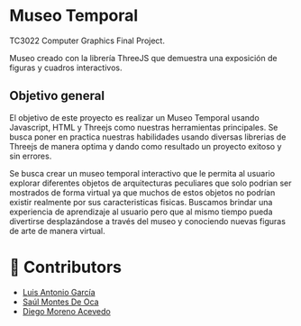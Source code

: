 # Museo Temporal
TC3022 Computer Graphics Final Project.

Museo creado con la librería ThreeJS que demuestra una exposición de figuras y cuadros interactivos.

## Objetivo general

El objetivo de este proyecto es realizar un Museo Temporal usando Javascript, HTML y Threejs como nuestras herramientas principales. Se busca poner en practica nuestras habilidades usando diversas librerias de Threejs de manera optima y dando como resultado un proyecto exitoso y sin errores.

Se busca crear un museo temporal interactivo que le permita al usuario explorar diferentes objetos de arquitecturas peculiares que solo podrian ser mostrados de forma virtual ya que muchos de estos objetos no podrían existir realmente por sus caracteristicas fisicas. Buscamos brindar una experiencia de aprendizaje al usuario pero que al mismo tiempo pueda divertirse desplazándose a través del museo y conociendo nuevas figuras de arte de manera virtual.

# 👏 Contributors
 - [Luis Antonio García](https://github.com/WichoGarcia)
 - [Saúl Montes De Oca](https://github.com/saulmontesdeoca)
 - [Diego Moreno Acevedo](https://github.com/DiegoMA1)
